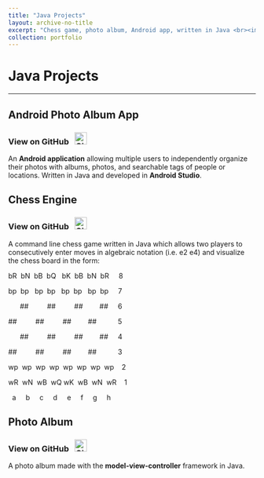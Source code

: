 ```yaml
---
title: "Java Projects"
layout: archive-no-title
excerpt: "Chess game, photo album, Android app, written in Java <br><img src='/images/chess2.png' width='300' height='250'/><br>"
collection: portfolio
---
```


# Java Projects
------

## Android Photo Album App

### View on GitHub &nbsp; <a href="https://github.com/ggdurrant/android-photo-album"> <img src="https://github.com/favicon.ico" alt="GitHub" width="25"> </a>

An **Android application** allowing multiple users to independently organize their photos with albums, photos, and searchable tags of people or locations. Written in Java and developed in **Android Studio**. 


## Chess Engine

### View on GitHub &nbsp; <a href="https://github.com/ggdurrant/chess"> <img src="https://github.com/favicon.ico" alt="GitHub" width="25"> </a>

A command line chess game written in Java which allows two players to consecutively enter moves in algebraic notation (i.e. e2 e4) and visualize the chess board in the form:

bR &nbsp;bN&nbsp; bB&nbsp; bQ&nbsp;&nbsp; bK&nbsp; bB&nbsp; bN&nbsp; bR&nbsp;&nbsp;&nbsp;&nbsp;    8

bp&nbsp; bp&nbsp;&nbsp; bp&nbsp; bp&nbsp;&nbsp; bp&nbsp; bp&nbsp;&nbsp; bp&nbsp; bp&nbsp;&nbsp;&nbsp;&nbsp;    7

&nbsp;&nbsp;&nbsp;&nbsp;&nbsp;   \##&nbsp;&nbsp;&nbsp;&nbsp;&nbsp;&emsp;   \##&nbsp; &nbsp;&nbsp;&nbsp;&emsp;   \##&nbsp;&nbsp;&nbsp;&nbsp;&emsp;    \##&nbsp;&nbsp;&nbsp;&nbsp;    6

\##&nbsp;&nbsp;&nbsp;&nbsp;&nbsp;&emsp;   \##&nbsp; &nbsp;&nbsp;&nbsp;&emsp;   \##&nbsp;&nbsp;&nbsp;&nbsp;&emsp;    \##&nbsp;&nbsp;&nbsp;&nbsp;&nbsp;&nbsp;&nbsp;&nbsp;&nbsp;&nbsp;    5

&nbsp;&nbsp;&nbsp;&nbsp;&nbsp;   \##&nbsp;&nbsp;&nbsp;&nbsp;&nbsp;&emsp;   \##&nbsp; &nbsp;&nbsp;&nbsp;&emsp;   \##&nbsp;&nbsp;&nbsp;&nbsp;&emsp;    \##&nbsp;&nbsp;&nbsp;&nbsp;    4

\##&nbsp;&nbsp;&nbsp;&nbsp;&nbsp;&emsp;   \##&nbsp; &nbsp;&nbsp;&nbsp;&emsp;   \##&nbsp;&nbsp;&nbsp;&nbsp;&emsp;    \##&nbsp;&nbsp;&nbsp;&nbsp;&nbsp;&nbsp;&nbsp;&nbsp;&nbsp;&nbsp;    3

wp&nbsp; wp&nbsp; wp&nbsp; wp&nbsp; wp&nbsp; wp&nbsp; wp&nbsp; wp&nbsp;&nbsp;&nbsp;   2

wR &nbsp;wN&nbsp; wB&nbsp; wQ wK&nbsp; wB&nbsp; wN&nbsp; wR&nbsp;&nbsp;&nbsp;   1

 
&nbsp; a&nbsp;&nbsp;&nbsp;&nbsp;  b&nbsp;&nbsp;&nbsp;&nbsp;  c&nbsp;&nbsp;&nbsp;&nbsp;  d&nbsp;&nbsp;&nbsp;&nbsp;  e&nbsp;&nbsp;&nbsp;&nbsp;  f&nbsp;&nbsp;&nbsp;&nbsp;  g&nbsp;&nbsp;&nbsp;&nbsp;  h


## Photo Album

### View on GitHub &nbsp; <a href="https://github.com/ggdurrant/photo-album"> <img src="https://github.com/favicon.ico" alt="GitHub" width="25"> </a>

A photo album made with the **model-view-controller** framework in Java.